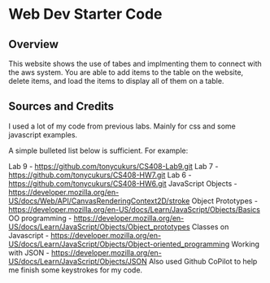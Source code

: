 # Web Dev Starter Code

## Overview

This website shows the use of tabes and implmenting them to connect with the aws system. You are able to add items to the table on the website, delete items, and load the items to display all of them on a table.

## Sources and Credits

I used a lot of my code from previous labs. Mainly for css and some javascript examples.

A simple bulleted list below is sufficient. For example:

Lab 9 - https://github.com/tonycukurs/CS408-Lab9.git
Lab 7 - https://github.com/tonycukurs/CS408-HW7.git
Lab 6 - https://github.com/tonycukurs/CS408-HW6.git
JavaScript Objects - https://developer.mozilla.org/en-US/docs/Web/API/CanvasRenderingContext2D/stroke
Object Prototypes - https://developer.mozilla.org/en-US/docs/Learn/JavaScript/Objects/Basics
OO programming - https://developer.mozilla.org/en-US/docs/Learn/JavaScript/Objects/Object_prototypes
Classes on Javascript - https://developer.mozilla.org/en-US/docs/Learn/JavaScript/Objects/Object-oriented_programming
Working with JSON - https://developer.mozilla.org/en-US/docs/Learn/JavaScript/Objects/JSON
Also used Github CoPilot to help me finish some keystrokes for my code.


